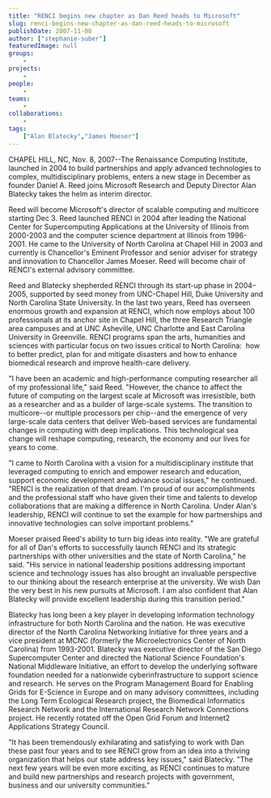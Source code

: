 ```yaml
---
title: "RENCI begins new chapter as Dan Reed heads to Microsoft"
slug: renci-begins-new-chapter-as-dan-reed-heads-to-microsoft
publishDate: 2007-11-08
author: ["stephanie-suber"]
featuredImage: null
groups:
    - 
projects:
    - 
people:
    - 
teams: 
    - 
collaborations:
    - 
tags:
    ["Alan Blatecky","James Moeser"]
---
```

CHAPEL HILL, NC, Nov. 8, 2007--The Renaissance Computing Institute, launched in 2004 to build partnerships and apply advanced technologies to complex, multidisciplinary problems, enters a new stage in December as founder Daniel A. Reed joins Microsoft Research and Deputy Director Alan Blatecky takes the helm as interim director.



Reed will become Microsoft's director of scalable computing and multicore starting Dec 3. Reed launched RENCI in 2004 after leading the National Center for Supercomputing Applications at the University of Illinois from 2000-2003 and the computer science department at Illinois from 1996-2001. He came to the University of North Carolina at Chapel Hill in 2003 and currently is Chancellor's Eminent Professor and senior adviser for strategy and innovation to Chancellor James Moeser. Reed will become chair of RENCI's external advisory committee.

Reed and Blatecky shepherded RENCI through its start-up phase in 2004–2005, supported by seed money from UNC-Chapel Hill, Duke University and North Carolina State University. In the last two years, Reed has overseen enormous growth and expansion at RENCI, which now employs about 100 professionals at its anchor site in Chapel Hill, the three Research Triangle area campuses and at UNC Asheville, UNC Charlotte and East Carolina University in Greenville. RENCI programs span the arts, humanities and sciences with particular focus on two issues critical to North Carolina:  how to better predict, plan for and mitigate disasters and how to enhance biomedical research and improve health-care delivery.

"I have been an academic and high-performance computing researcher all of my professional life," said Reed. "However, the chance to affect the future of computing on the largest scale at Microsoft was irresistible, both as a researcher and as a builder of large-scale systems. The transition to multicore--or multiple processors per chip--and the emergence of very large-scale data centers that deliver Web-based services are fundamental changes in computing with deep implications. This technological sea change will reshape computing, research, the economy and our lives for years to come.

"I came to North Carolina with a vision for a multidisciplinary institute that leveraged computing to enrich and empower research and education, support economic development and advance social issues," he continued. "RENCI is the realization of that dream. I'm proud of our accomplishments and the professional staff who have given their time and talents to develop collaborations that are making a difference in North Carolina. Under Alan's leadership, RENCI will continue to set the example for how partnerships and innovative technologies can solve important problems."

Moeser praised Reed's ability to turn big ideas into reality. "We are grateful for all of Dan's efforts to successfully launch RENCI and its strategic partnerships with other universities and the state of North Carolina," he said. "His service in national leadership positions addressing important science and technology issues has also brought an invaluable perspective to our thinking about the research enterprise at the university. We wish Dan the very best in his new pursuits at Microsoft. I am also confident that Alan Blatecky will provide excellent leadership during this transition period."

Blatecky has long been a key player in developing information technology infrastructure for both North Carolina and the nation. He was executive director of the North Carolina Networking Initiative for three years and a vice president at MCNC (formerly the Microelectronics Center of North Carolina) from 1993-2001. Blatecky was executive director of the San Diego Supercomputer Center and directed the National Science Foundation's National Middleware Initiative, an effort to develop the underlying software foundation needed for a nationwide cyberinfrastructure to support science and research. He serves on the Program Management Board for Enabling Grids for E-Science in Europe and on many advisory committees, including the Long Term Ecological Research project, the Biomedical Informatics Research Network and the International Research Network Connections project. He recently rotated off the Open Grid Forum and Internet2 Applications Strategy Council.

"It has been tremendously exhilarating and satisfying to work with Dan these past four years and to see RENCI grow from an idea into a thriving organization that helps our state address key issues," said Blatecky. "The next few years will be even more exciting, as RENCI continues to mature and build new partnerships and research projects with government, business and our university communities."
